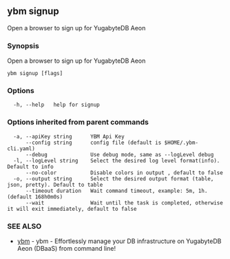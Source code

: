 ## ybm signup

Open a browser to sign up for YugabyteDB Aeon

### Synopsis

Open a browser to sign up for YugabyteDB Aeon

```
ybm signup [flags]
```

### Options

```
  -h, --help   help for signup
```

### Options inherited from parent commands

```
  -a, --apiKey string      YBM Api Key
      --config string      config file (default is $HOME/.ybm-cli.yaml)
      --debug              Use debug mode, same as --logLevel debug
  -l, --logLevel string    Select the desired log level format(info). Default to info
      --no-color           Disable colors in output , default to false
  -o, --output string      Select the desired output format (table, json, pretty). Default to table
      --timeout duration   Wait command timeout, example: 5m, 1h. (default 168h0m0s)
      --wait               Wait until the task is completed, otherwise it will exit immediately, default to false
```

### SEE ALSO

* [ybm](ybm.md)	 - ybm - Effortlessly manage your DB infrastructure on YugabyteDB Aeon (DBaaS) from command line!

